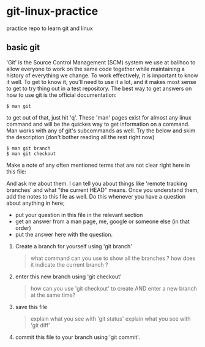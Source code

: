 # git-linux-practice
practice repo to learn git and linux

## basic git
'Git' is the Source Control Management (SCM) system we use at balihoo to allow everyone to work on the same code together while maintaining a history of everything we change.
To work effectively, it is important to know it well. To get to know it, you'll need to use it a lot, and it makes most sense to get to try thing out in a test repository.
The best way to get answers on how to use git is the official documentation:

    $ man git

to get out of that, just hit 'q'. These 'man' pages exist for almost any linux command and will be the quickes way to get information on a command.
Man works with any of git's subcommands as well. Try the below and skim the description (don't bother reading all the rest right now)

    $ man git branch
    $ man git checkout

Make a note of any often mentioned terms that are not clear right here in this file:

And ask me about them. I can tell you about things like 'remote tracking branches' and what "the current HEAD" means.
Once you understand them, add the notes to this file as well. Do this whenever you have a question about anything in here;
 - put your question in this file in the relevant section
 - get an answer from a man page, me, google or someone else (in that order)
 - put the answer here with the question.

1. Create a branch for yourself using 'git branch'
    > what command can you use to show all the branches ?
    > how does it indicate the current branch ?
1. enter this new branch using 'git checkout'
    > how can you use 'git checkout' to create AND enter a new branch at the same time?
1. save this file
    > explain what you see with 'git status'
    > explain what you see with 'git diff'
1. commit this file to your branch using 'git commit'.

